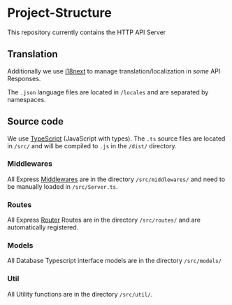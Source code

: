 # Project-Structure

This repository currently contains the HTTP API Server

## Translation

Additionally we use [i18next](https://www.i18next.com/) to manage translation/localization in _some_ API Responses.

The `.json` language files are located in `/locales` and are separated by namespaces.

## Source code

We use [TypeScript](https://www.typescriptlang.org/) \(JavaScript with types\). The `.ts` source files are located in `/src/` and will be compiled to `.js` in the `/dist/` directory.

### Middlewares

All Express [Middlewares](http://expressjs.com/en/guide/writing-middleware.html) are in the directory `/src/middlewares/` and need to be manually loaded in `/src/Server.ts`.

### Routes

All Express [Router](http://expressjs.com/en/4x/api.html#router) Routes are in the directory `/src/routes/` and are automatically registered.

### Models

All Database Typescript interface models are in the directory `/src/models/`

### Util

All Utility functions are in the directory `/src/util/`.


